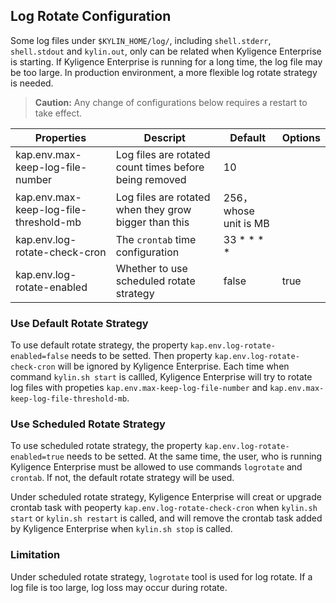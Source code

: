 ## Log Rotate Configuration

Some log files under `$KYLIN_HOME/log/`, including `shell.stderr`, `shell.stdout` and `kylin.out`, only can be related when Kyligence Enterprise is starting. If Kyligence Enterprise is running for a long time, the log file may be too large. In production environment, a more flexible log rotate strategy is needed.

> **Caution:** Any change of configurations below requires a restart to take effect. 

| Properties                               | Descript                        | Default        | Options   |
| -----------------------------------------| --------------------------------| -------------- | ---------|
| kap.env.max-keep-log-file-number         | Log files are rotated count times before being removed | 10             |          |
| kap.env.max-keep-log-file-threshold-mb   | Log files are rotated when they grow bigger than this  | 256，whose unit is MB   |          |
| kap.env.log-rotate-check-cron            | The `crontab` time configuration                         | 33 \* \* \* \*     |          |
| kap.env.log-rotate-enabled               | Whether to use scheduled rotate strategy               | false          | true     |

### Use Default Rotate Strategy 

To use default rotate strategy, the property `kap.env.log-rotate-enabled=false` needs to be setted. Then property `kap.env.log-rotate-check-cron` will be ignored by Kyligence Enterprise. Each time when command `kylin.sh start` is callled, Kyligence Enterprise will try to rotate log files with propeties `kap.env.max-keep-log-file-number` and `kap.env.max-keep-log-file-threshold-mb`.

### Use Scheduled Rotate Strategy

To use scheduled rotate strategy, the property `kap.env.log-rotate-enabled=true` needs to be setted. At the same time, the user, who is running Kyligence Enterprise must be allowed to use commands `logrotate` and `crontab`. If not, the default rotate strategy will be used.

Under scheduled rotate strategy, Kyligence Enterprise will creat or upgrade crontab task with peoperty `kap.env.log-rotate-check-cron` when `kylin.sh start` or `kylin.sh restart` is called, and will remove the crontab task added by Kyligence Enterprise when `kylin.sh stop` is called.

### Limitation

Under scheduled rotate strategy, `logrotate` tool is used for log rotate. If a log file is too large, log loss may occur during rotate.
